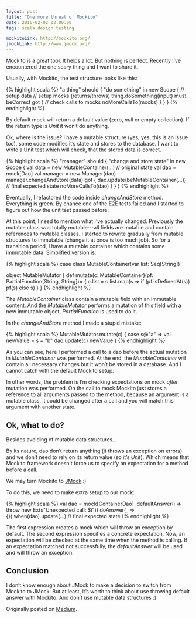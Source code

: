```yaml
---
layout: post
title: "One more threat of Mockito"
date: 2016-02-02 03:00:00
tags: scala design testing

mockitoLink: http://mockito.org/
jmockLink: http://www.jmock.org/
---
```


[Mockito]({{page.mockitoLink}}) is a great tool. It helps a lot. But nothing
is perfect. Recently I’ve encountered the one scary thing and I want to share it.

Usually, with Mockito, the test structure looks like this:

{% highlight scala %}
"a thing" should {
  "do something" in new Scope {
    // setup data
    // setup mocks (returns/throws)
    thing.doSomething(input) must beCorrect
    got {
      // check calls to mocks
      noMoreCallsTo(mocks)
    }
  }
}
{% endhighlight %}

By default mock will return a default value (zero, _null_ or empty collection).
If the return type is _Unit_ it won’t do anything.

Ok, where is the issue? I have a mutable structure (yes, yes, this is an issue too),
some code modifies it’s state and stores to the database. I want to write a Unit
test which will check, that the stored data is correct.

{% highlight scala %}
"manager" should {
  "change and store state" in new Scope {
    val data = new MutableContainer(...) // original state
    val dao = mock[Dao]
    val manager = new Manager(dao)
    manager.changeAndStore(data)
    got {
      dao.update(beMutableContainer(...)) // final expected state
      noMoreCallsTo(dao)
    }
  }
}
{% endhighlight %}

Eventually, I refactored the code inside _changeAndStore_ method.
Everything is green. By chance one of the E2E tests failed and I started
to figure out how the unit test passed before.

At this point, I need to mention what I’ve actually changed. Previously
the mutable class was totally mutable — all fields are mutable and contain
references to mutable classes. I started to rewrite gradually from mutable
structures to immutable (change it at once is too much job). So for a transition
period, I have a mutable container which contains some immutable data.
Simplified version is:

{% highlight scala %}
case class MutableContainer(var list: Seq[String])

object MutableMutator {
  def mutate(c: MutableContainer)(pf: PartialFunction[String, String])= {
    c.list = c.list.map(s => if (pf.isDefinedAt(s)) pf(s) else s)
  }
}
{% endhighlight %}

The _MutableContainer_ class contain a mutable field with an immutable content.
And the _MutableMutator_ performs a mutation of this field with a new immutable
object, _PartialFunction_ is used to do it.

In the _changeAndStore_ method I made a stupid mistake:

{% highlight scala %}
MutableMutator.mutate(c) {
  case s@"a" =>
    val newValue = s + "b"
    dao.update(c)
    newValue
}
{% endhighlight %}

As you can see, here I performed a call to a dao before the actual
mutation in _MutableContainer_ was performed. At the end, the _MutableContainer_
will contain all necessary changes but it won’t be stored in a database.
And I cannot catch with the default Mockito setup.

In other words, the problem is I’m checking expectations on mock *after* mutation
was performed. On the call to mock Mockito just stores a reference to all
arguments passed to the method, because an argument is a mutable class, it could
be changed after a call and you will match this argument with another state.

## Ok, what to do?

Besides avoiding of mutable data structures...

By its nature, dao don’t return anything (it throws an exception on errors) and
we don’t need to rely on its return value (so it’s _Unit_). Which means that
Mockito framework doesn’t force us to specify an expectation for a method before a call.

We may turn Mockito to [JMock]({{page.jmockLink}}) :)

To do this, we need to make extra setup to our mock:

{% highlight scala %}
val dao = mock[ContainerDao]
  .defaultAnswer(i => throw new Ex(s"Unexpected call: $i"))
doAnswer(_ => {}).when(dao).update(...) // final expected state
{% endhighlight %}

The first expression creates a mock which will throw an exception by default.
The second expression specifies a concrete expectation. Now, an expectation will
be checked at the same time when the method is calling. If an expectation
matched not successfully, the _defaultAnswer_ will be used and will throw an exception.

## Conclusion

I don’t know enough about JMock to make a decision to switch from Mockito to JMock.
But at least, it’s worth to think about use throwing default answer with Mockito.
And don’t use mutable data structures :)

Originally posted on [Medium](https://medium.com/@dkomanov/one-more-threat-of-mockito-d36d7df1c068).
